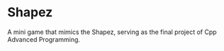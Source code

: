 # Shapez
A mini game that mimics the Shapez, serving as the final project of Cpp Advanced Programming.
